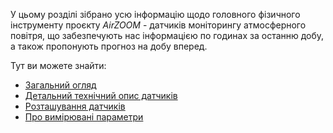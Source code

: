 ﻿У цьому розділі зібрано усю інформацію щодо головного фізичного інструменту проєкту _AirZOOM_ - датчиків моніторингу атмосферного повітря, що забезпечують нас інформацією по годинах за останню добу, а також пропонують прогноз на добу вперед. 

Тут ви можете знайти:

  - [Загальний огляд](general_description.md)
  - [Детальний технічний опис датчиків](sens_detail.md)
  - [Розташування датчиків](location.md)
  - [Про вимірювані параметри](parameters.md)

